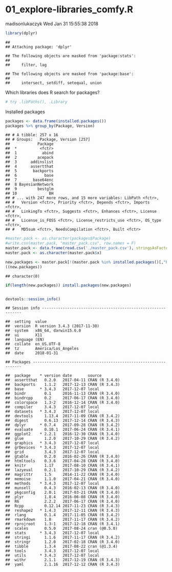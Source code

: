 01\_explore-libraries\_comfy.R
================
madisonlukaczyk
Wed Jan 31 15:55:38 2018

``` r
library(dplyr)
```

    ## 
    ## Attaching package: 'dplyr'

    ## The following objects are masked from 'package:stats':
    ## 
    ##     filter, lag

    ## The following objects are masked from 'package:base':
    ## 
    ##     intersect, setdiff, setequal, union

Which libraries does R search for packages?

``` r
# try .libPaths(), .Library
```

Installed packages

``` r
packages <- data.frame(installed.packages())
packages %>% group_by(Package, Version)
```

    ## # A tibble: 257 x 16
    ## # Groups:   Package, Version [257]
    ##            Package
    ##  *          <fctr>
    ##  1           abind
    ##  2         acepack
    ##  3      addinslist
    ##  4      assertthat
    ##  5       backports
    ##  6            base
    ##  7       base64enc
    ##  8 BayesianNetwork
    ##  9         bestglm
    ## 10              BH
    ## # ... with 247 more rows, and 15 more variables: LibPath <fctr>,
    ## #   Version <fctr>, Priority <fctr>, Depends <fctr>, Imports <fctr>,
    ## #   LinkingTo <fctr>, Suggests <fctr>, Enhances <fctr>, License <fctr>,
    ## #   License_is_FOSS <fctr>, License_restricts_use <fctr>, OS_type <fctr>,
    ## #   MD5sum <fctr>, NeedsCompilation <fctr>, Built <fctr>

``` r
#master.pack <- as.character(packages$Package)
#write.csv(master.pack, "master_pack.csv", row.names = F)
master.pack <- data.frame(read.csv('./master_pack.csv'), stringsAsFactors = F) 
master.pack <- as.character(master.pack$x)

new.packages <- master.pack[!(master.pack %in% installed.packages()[,"Package"])]
((new.packages))
```

    ## character(0)

``` r
if(length(new.packages)) install.packages(new.packages)


devtools::session_info()
```

    ## Session info -------------------------------------------------------------

    ##  setting  value                       
    ##  version  R version 3.4.3 (2017-11-30)
    ##  system   x86_64, darwin15.6.0        
    ##  ui       X11                         
    ##  language (EN)                        
    ##  collate  en_US.UTF-8                 
    ##  tz       America/Los_Angeles         
    ##  date     2018-01-31

    ## Packages -----------------------------------------------------------------

    ##  package    * version date       source        
    ##  assertthat   0.2.0   2017-04-11 CRAN (R 3.4.0)
    ##  backports    1.1.2   2017-12-13 CRAN (R 3.4.3)
    ##  base       * 3.4.3   2017-12-07 local         
    ##  bindr        0.1     2016-11-13 CRAN (R 3.4.0)
    ##  bindrcpp     0.2     2017-06-17 CRAN (R 3.4.0)
    ##  colorspace   1.3-2   2016-12-14 CRAN (R 3.4.0)
    ##  compiler     3.4.3   2017-12-07 local         
    ##  datasets   * 3.4.3   2017-12-07 local         
    ##  devtools     1.13.4  2017-11-09 CRAN (R 3.4.2)
    ##  digest       0.6.13  2017-12-14 CRAN (R 3.4.3)
    ##  dplyr      * 0.7.4   2017-09-28 CRAN (R 3.4.2)
    ##  evaluate     0.10.1  2017-06-24 CRAN (R 3.4.1)
    ##  ggplot2    * 2.2.1   2016-12-30 CRAN (R 3.4.0)
    ##  glue         1.2.0   2017-10-29 CRAN (R 3.4.2)
    ##  graphics   * 3.4.3   2017-12-07 local         
    ##  grDevices  * 3.4.3   2017-12-07 local         
    ##  grid         3.4.3   2017-12-07 local         
    ##  gtable       0.2.0   2016-02-26 CRAN (R 3.4.0)
    ##  htmltools    0.3.6   2017-04-28 CRAN (R 3.4.0)
    ##  knitr        1.17    2017-08-10 CRAN (R 3.4.1)
    ##  lazyeval     0.2.1   2017-10-29 CRAN (R 3.4.2)
    ##  magrittr     1.5     2014-11-22 CRAN (R 3.4.0)
    ##  memoise      1.1.0   2017-04-21 CRAN (R 3.4.0)
    ##  methods    * 3.4.3   2017-12-07 local         
    ##  munsell      0.4.3   2016-02-13 CRAN (R 3.4.0)
    ##  pkgconfig    2.0.1   2017-03-21 CRAN (R 3.4.0)
    ##  plyr         1.8.4   2016-06-08 CRAN (R 3.4.0)
    ##  R6           2.2.2   2017-06-17 CRAN (R 3.4.0)
    ##  Rcpp         0.12.14 2017-11-23 CRAN (R 3.4.3)
    ##  reshape2   * 1.4.3   2017-12-11 CRAN (R 3.4.3)
    ##  rlang        0.1.4   2017-11-05 CRAN (R 3.4.2)
    ##  rmarkdown    1.8     2017-11-17 CRAN (R 3.4.2)
    ##  rprojroot    1.3-1   2017-12-18 CRAN (R 3.4.1)
    ##  scales       0.5.0   2017-08-24 cran (@0.5.0) 
    ##  stats      * 3.4.3   2017-12-07 local         
    ##  stringi      1.1.6   2017-11-17 CRAN (R 3.4.2)
    ##  stringr      1.2.0   2017-02-18 CRAN (R 3.4.0)
    ##  tibble       1.3.4   2017-08-22 cran (@1.3.4) 
    ##  tools        3.4.3   2017-12-07 local         
    ##  utils      * 3.4.3   2017-12-07 local         
    ##  withr        2.1.1   2017-12-19 CRAN (R 3.4.3)
    ##  yaml         2.1.16  2017-12-12 CRAN (R 3.4.3)
